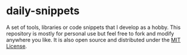# daily-snippets

A set of tools, libraries or code snippets that I develop as a hobby.
This repository is mostly for personal use but feel free to fork and modify anywhere you like.
It is also open source and distributed under the [MIT License](https://opensource.org/licenses/MIT).
